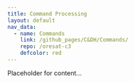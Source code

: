 ```yaml
---
title: Command Processing
layout: default
nav_data:
  - name: Commands
    link: /github_pages/C&DH/Commands/
    repo: /oresat-c3
    defcolor: red
---
```



Placeholder for content...
